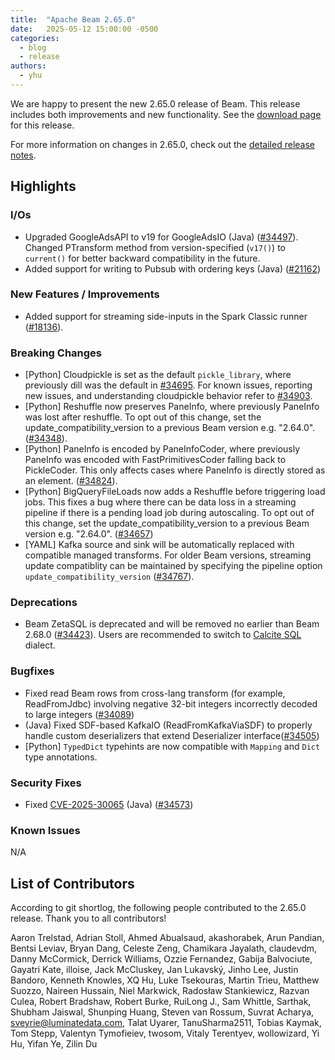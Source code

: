 ```yaml
---
title:  "Apache Beam 2.65.0"
date:   2025-05-12 15:00:00 -0500
categories:
  - blog
  - release
authors:
  - yhu
---
```

<!--
Licensed under the Apache License, Version 2.0 (the "License");
you may not use this file except in compliance with the License.
You may obtain a copy of the License at
http://www.apache.org/licenses/LICENSE-2.0
Unless required by applicable law or agreed to in writing, software
distributed under the License is distributed on an "AS IS" BASIS,
WITHOUT WARRANTIES OR CONDITIONS OF ANY KIND, either express or implied.
See the License for the specific language governing permissions and
limitations under the License.
-->

We are happy to present the new 2.65.0 release of Beam.
This release includes both improvements and new functionality.
See the [download page](/get-started/downloads/#2650-2025-05-12) for this release.

<!--more-->

For more information on changes in 2.65.0, check out the [detailed release notes](https://github.com/apache/beam/milestone/29?closed=1).

## Highlights

### I/Os

* Upgraded GoogleAdsAPI to v19 for GoogleAdsIO (Java) ([#34497](https://github.com/apache/beam/pull/34497)). Changed PTransform method from version-specified (`v17()`) to `current()` for better backward compatibility in the future.
* Added support for writing to Pubsub with ordering keys (Java) ([#21162](https://github.com/apache/beam/issues/21162))

### New Features / Improvements

* Added support for streaming side-inputs in the Spark Classic runner ([#18136](https://github.com/apache/beam/issues/18136)).

### Breaking Changes

* [Python] Cloudpickle is set as the default `pickle_library`, where previously
  dill was the default in [#34695](https://github.com/apache/beam/pull/34695).
  For known issues, reporting new issues, and understanding cloudpickle
  behavior refer to [#34903](https://github.com/apache/beam/issues/34903).
* [Python] Reshuffle now preserves PaneInfo, where previously PaneInfo was lost
  after reshuffle. To opt out of this change, set the
  update_compatibility_version to a previous Beam version e.g. "2.64.0".
([#34348](https://github.com/apache/beam/pull/34348)).
* [Python] PaneInfo is encoded by PaneInfoCoder, where previously PaneInfo was
  encoded with FastPrimitivesCoder falling back to PickleCoder. This only
  affects cases where PaneInfo is directly stored as an element.
  ([#34824](https://github.com/apache/beam/pull/34824)).
* [Python] BigQueryFileLoads now adds a Reshuffle before triggering load jobs.
  This fixes a bug where there can be data loss in a streaming pipeline if there
  is a pending load job during autoscaling. To opt out of this change, set the
  update_compatibility_version to a previous Beam version e.g. "2.64.0".
([#34657](https://github.com/apache/beam/pull/34657))
* [YAML] Kafka source and sink will be automatically replaced with compatible managed transforms.
  For older Beam versions, streaming update compatiblity can be maintained by specifying the pipeline
  option `update_compatibility_version` ([#34767](https://github.com/apache/beam/issues/34767)).


### Deprecations

* Beam ZetaSQL is deprecated and will be removed no earlier than Beam 2.68.0 ([#34423](https://github.com/apache/beam/issues/34423)).
  Users are recommended to switch to [Calcite SQL](https://beam.apache.org/documentation/dsls/sql/calcite/overview/) dialect.

### Bugfixes

* Fixed read Beam rows from cross-lang transform (for example, ReadFromJdbc) involving negative 32-bit integers incorrectly decoded to large integers ([#34089](https://github.com/apache/beam/issues/34089))
* (Java) Fixed SDF-based KafkaIO (ReadFromKafkaViaSDF) to properly handle custom deserializers that extend Deserializer<Row> interface([#34505](https://github.com/apache/beam/pull/34505))
* [Python] `TypedDict` typehints are now compatible with `Mapping` and `Dict` type annotations.

### Security Fixes

* Fixed [CVE-2025-30065](https://www.cve.org/CVERecord?id=CVE-2025-30065) (Java) ([#34573](https://github.com/apache/beam/pull/34573))

### Known Issues

N/A

## List of Contributors

According to git shortlog, the following people contributed to the 2.65.0 release. Thank you to all contributors!

Aaron Trelstad, Adrian Stoll, Ahmed Abualsaud, akashorabek, Arun Pandian, Bentsi Leviav, Bryan Dang, Celeste Zeng, Chamikara Jayalath, claudevdm, Danny McCormick, Derrick Williams, Ozzie Fernandez, Gabija Balvociute, Gayatri Kate, illoise, Jack McCluskey, Jan Lukavský, Jinho Lee, Justin Bandoro, Kenneth Knowles, XQ Hu, Luke Tsekouras, Martin Trieu, Matthew Suozzo, Naireen Hussain, Niel Markwick, Radosław Stankiewicz, Razvan Culea, Robert Bradshaw, Robert Burke, RuiLong J., Sam Whittle, Sarthak, Shubham Jaiswal, Shunping Huang, Steven van Rossum, Suvrat Acharya, sveyrie@luminatedata.com, Talat Uyarer, TanuSharma2511, Tobias Kaymak, Tom Stepp, Valentyn Tymofieiev, twosom, Vitaly Terentyev, wollowizard, Yi Hu, Yifan Ye, Zilin Du
